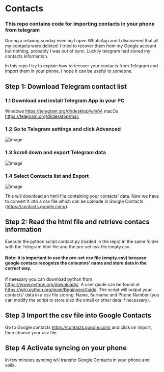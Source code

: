 # Contacts
### This repo contains code for importing contacts in your phone from telegram 

During a relaxing sunday evening I open WhatsApp and I discovered that all my contacts were deleted.
I tried to recover them from my Google account but nothing, probably I was out of sync. Luckily telegram had stored my contacts information. 

In this repo I try to explain how to recover your contacts from Telegram and import them in your phone, I hope it can be useful to someone.

## Step 1: Download Telegram contact list
### 1.1 Download and install Telegram App in your PC
Windows https://telegram.org/dl/desktop/win64
macOs https://telegram.org/dl/desktop/mac
### 1.2 Go to Telegram settings and click Advanced
![image](https://github.com/user-attachments/assets/dcbe21f8-7f5a-4f3e-b7fa-3bf279b2a24f)
### 1.3 Scroll down and export Telegram data
![image](https://github.com/user-attachments/assets/5b3cebea-0595-496b-be2e-9a40e5bb608a)
### 1.4 Select Contacts list and Export
![image](https://github.com/user-attachments/assets/9d43fd51-c272-422c-ad05-7b2b1071c06e)

This will download an html file containing your contacts' data. Now we have to convert it into a csv file which can be uploade in Google Contacts (https://contacts.google.com/).

## Step 2: Read the html file and retrieve contacs information

Execute the python script contact.py (loaded in the repo) in the same folder with the Telegram html file and the pre-set csv file empty.csv. 
#### Note: it is important to use the pre-set csv file (empty.csv) because google contacs recognize the coloumns' name and store data in the correct way.
If neessary you can download python from https://www.python.org/downloads/. A user giude can be found at https://wiki.python.org/moin/BeginnersGuide.
The script will output your contacts' data in a csv file storing: Name, Surname and Phone Number (you can modify the script to store also the email or other data if necessary).

## Step 3 Import the csv file into Google Contacts
Go to Google contacts https://contacts.google.com/ and click on Import, then choose your csv file.

## Step 4 Activate syncing on your phone 
In few minutes syncing will transfer Google Contacts in your phone and voilà.
